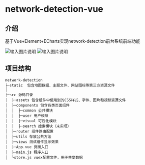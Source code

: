 # network-detection-vue

## 介绍

基于Vue+Element+ECharts实现network-detection前台系统前端功能

![输入图片说明](https://images.gitee.com/uploads/images/2021/0529/192713_e16a5d9c_5036914.png "屏幕截图.png")
![输入图片说明](https://images.gitee.com/uploads/images/2021/0529/195425_345467eb_5036914.png "屏幕截图.png")

## 项目结构 

```
network-detection
├─static  包含地图数据、主题文件、网站图标等第三方资源文件
│
├─src 源码目录
│  ├─assets 包含组件中使用到的CSS样式、字体、图片和视频资源文件
│  ├─components 包含各类页面组件
│  │  ├─common 公共模块
│  │  ├─user 用户模块
│  │  ├─visual 可视化模块
│  │  ├─search 搜索模块（未实现）
│  ├─router 组件路由配置
│  ├─utils 存放公共方法
│  ├─views 测试组件显示效果
│  ├─App.vue 页面入口
│  ├─main.js 程序入口
│  └store.js vuex配置文件，用于共享数据